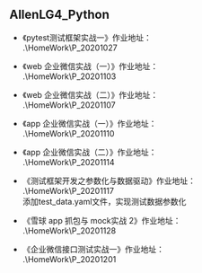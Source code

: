 ## AllenLG4_Python
- 《pytest测试框架实战一》作业地址：
<br>.\HomeWork\P_20201027<br/>     

- 《web 企业微信实战（一）》作业地址：
<br>.\HomeWork\P_20201103<br/>

- 《web 企业微信实战（二）》作业地址：
<br>.\HomeWork\P_20201107<br/>

- 《app 企业微信实战（一）》作业地址：
<br>.\HomeWork\P_20201110<br/>

- 《app 企业微信实战（二）》作业地址：
<br>.\HomeWork\P_20201114<br/>

- 《测试框架开发之参数化与数据驱动》作业地址：
<br>.\HomeWork\P_20201117
<br>添加test_data.yaml文件，实现测试数据参数化<br/>

- 《雪球 app 抓包与 mock实战 2》作业地址：
<br>.\HomeWork\P_20201128

- 《企业微信接口测试实战一》作业地址：
<br>.\HomeWork\P_20201201